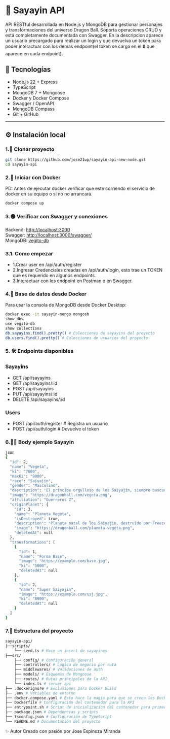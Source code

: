 # 🥋 Sayayin API

API RESTful desarrollada en Node.js y MongoDB para gestionar personajes y transformaciones del universo Dragon Ball. Soporta operaciones CRUD y está completamente documentada con Swagger. En la descripcion aparece un usuario precargado para realizar un login y que devuelva un token para poder interactuar con los demas endpoint(el token se carga en el 🔒 que aparece en cada endpoint).

## 🚀 Tecnologías

- Node.js 22 + Express
- TypeScript
- MongoDB 7 + Mongoose
- Docker y Docker Compose
- Swagger / OpenAPI
- MongoDB Compass
- Git + GitHub

---

## ⚙️ Instalación local

### 1.🐙 Clonar proyecto

```bash
git clone https://github.com/jose21wp/sayayin-api-new-node.git
cd sayayin-api
```

### 2.🐳 Iniciar con Docker

PD: Antes de ejecutar docker verificar que este corriendo el servicio de docker en su equipo o si no no arrancará.

```bash
docker compose up
```

### 3.🟢 Verificar con Swagger y conexiones

Backend: [http://localhost:3000](http://localhost:3000)  
Swagger: [http://localhost:3000/swagger/](http://localhost:3000/swagger/)  
MongoDB: [vegito-db](mongodb://localhost:27017/vegito-db)

### 3.1. Como empezar

- 1.Crear user en /api/auth/register
- 2.Ingresar Credenciales creadas en /api/auth/login, esto trae un TOKEN que es requerido en algunos endpoints.
- 3.Interactuar con los endpoint en Postman o en Swagger.

### 4.🧪 Base de datos desde Docker

Para usar la consola de MongoDB desde Docker Desktop:

```bash
docker exec -it sayayin-mongo mongosh
show dbs
use vegito-db
show collections
db.sayayins.find().pretty() # Colecciones de sayayins del proyecto
db.users.find().pretty() # Colecciones de usuarios del proyecto
```

### 5. 🛠️ Endpoints disponibles

### Sayayins

- GET /api/sayayins
- GET /api/sayayins/:id
- POST /api/sayayins
- PUT /api/sayayins/:id
- DELETE /api/sayayins/:id

### Users

- POST /api/auth/register # Registra un usuario
- POST /api/auth/login # Devuelve el token

### 6.🧙‍♂️ Body ejemplo Sayayin

```bash
json
{
  "id": 2,
  "name": "Vegeta",
  "ki": "7800",
  "maxKi": "9000",
  "race": "Saiyajin",
  "gender": "Masculino",
  "description": "El príncipe orgulloso de los Saiyajin, siempre buscando superar su límite.",
  "image": "https://dragonball.com/vegeta.png",
  "affiliation": "Guerreros Z",
  "originPlanet": {
    "id": 3,
    "name": "Planeta Vegeta",
    "isDestroyed": true,
    "description": "Planeta natal de los Saiyajin, destruido por Freezer.",
    "image": "https://dragonball.com/planeta-vegeta.png",
    "deletedAt": null
  },
  "transformations": [
    {
      "id": 1,
      "name": "Forma Base",
      "image": "https://example.com/base.jpg",
      "ki": "5000",
      "deletedAt": null
    },
    {
      "id": 2,
      "name": "Super Saiyajin",
      "image": "https://example.com/ssj.jpg",
      "ki": "8900",
      "deletedAt": null
    }
  ]
}
```

### 7.📂 Estructura del proyecto

```bash
sayayin-api/
├──scripts/
    └── seed.ts # Hace un insert de sayayines
├──src/
    ├── config/ # Configuración general
    ├── controllers/ # Lógica de negocio por ruta
    ├── middlewares/ # Validaciones de auth
    ├── models/ # Esquemas de Mongoose
    ├── routes/ # Rutas principales de la API
    └── index.ts # server api
├── .dockerignore # Exclusiones para Docker build
├── .env # Variables de entorno
├── docker-compose.yaml # Esto hace la magia para que se creen los Dockers
├── Dockerfile # Configuración del contenedor para la API
├── entrypoint.sh # Script de inicialización del contenedor para primero generar el seed
├── package.json # Dependencias y scripts
├── tsconfig.json # Configuración de TypeScript
└── README.md # Documentación del proyecto
```

✨ Autor
Creado con pasión por Jose Espinoza Miranda
